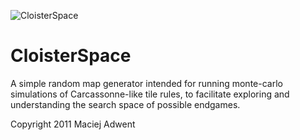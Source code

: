 ![CloisterSpace](http://dl.dropbox.com/u/1149620/github_images/cloisterspace.png)

CloisterSpace
=============

A simple random map generator intended for running monte-carlo simulations of Carcassonne-like tile rules, to facilitate exploring and understanding the search space of possible endgames.

Copyright 2011 Maciej Adwent
